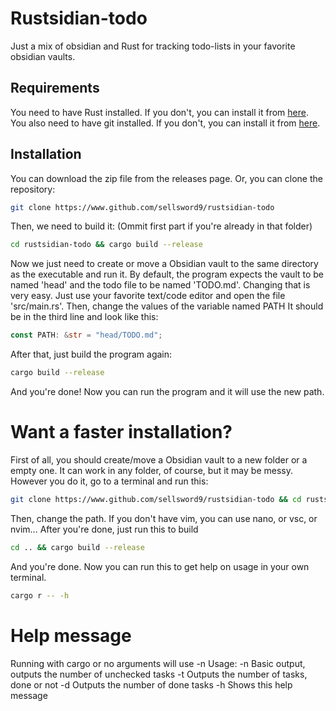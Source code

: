 # Rustsidian-todo
Just a mix of obsidian and Rust for tracking todo-lists in your favorite obsidian vaults.
## Requirements
You need to have Rust installed. If you don't, you can install it from [here](https://www.rust-lang.org/tools/install).
You also need to have git installed. If you don't, you can install it from [here](https://git-scm.com/downloads).
## Installation
You can download the zip file from the releases page. Or, you can clone the repository:
```bash
git clone https://www.github.com/sellsword9/rustsidian-todo
```
Then, we need to build it: (Ommit first part if you're already in that folder)
```bash
cd rustsidian-todo && cargo build --release
```
Now we just need to create or move a Obsidian vault to the same directory as the executable and run it.
By default, the program expects the vault to be named 'head' and the todo file to be named 'TODO.md'.
Changing that is very easy. Just use your favorite text/code editor and open the file 'src/main.rs'.
Then, change the values of the variable named PATH
It should be in the third line and look like this:
```rust
const PATH: &str = "head/TODO.md";
```
After that, just build the program again: 
```bash
cargo build --release
```
And you're done! Now you can run the program and it will use the new path.

# Want a faster installation?
First of all, you should create/move a Obsidian vault to a new folder or a empty one.
It can work in any folder, of course, but it may be messy.
However you do it, go to a terminal and run this:
```bash
git clone https://www.github.com/sellsword9/rustsidian-todo && cd rustsidian-todo && cargo build --release && cd src; vim main.rs;
```
Then, change the path. If you don't have vim, you can use nano, or vsc, or nvim... After you're done, just run this to build
```bash
cd .. && cargo build --release
```
And you're done. Now you can run this to get help on usage in your own terminal. 
```bash
cargo r -- -h
```

# Help message

Running with cargo or no arguments will use -n
Usage: 
    -n Basic output, outputs the number of unchecked tasks
    -t Outputs the number of tasks, done or not
    -d Outputs the number of done tasks
    -h Shows this help message
